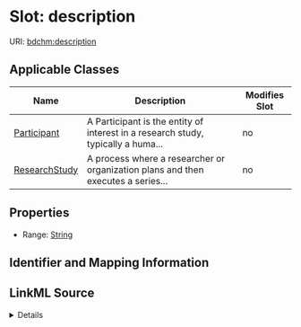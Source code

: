 # Slot: description

URI: [bdchm:description](bdchm:description)



<!-- no inheritance hierarchy -->




## Applicable Classes

| Name | Description | Modifies Slot |
| --- | --- | --- |
[Participant](Participant.md) | A Participant is the entity of interest in a research study, typically a huma... |  no  |
[ResearchStudy](ResearchStudy.md) | A process where a researcher or organization plans and then executes a series... |  no  |







## Properties

* Range: [String](String.md)





## Identifier and Mapping Information








## LinkML Source

<details>
```yaml
name: description
alias: description
domain_of:
- Participant
- ResearchStudy
range: string

```
</details>